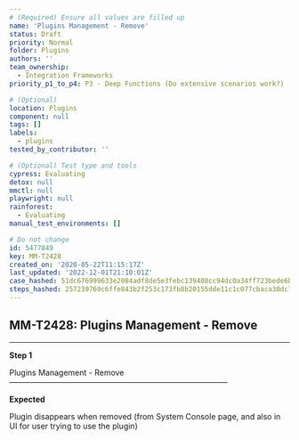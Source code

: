 ```yaml
---
# (Required) Ensure all values are filled up
name: 'Plugins Management - Remove'
status: Draft
priority: Normal
folder: Plugins
authors: ''
team_ownership:
  - Integration Frameworks
priority_p1_to_p4: P3 - Deep Functions (Do extensive scenarios work?)

# (Optional)
location: Plugins
component: null
tags: []
labels:
  - plugins
tested_by_contributor: ''

# (Optional) Test type and tools
cypress: Evaluating
detox: null
mmctl: null
playwright: null
rainforest:
  - Evaluating
manual_test_environments: []

# Do not change
id: 5477849
key: MM-T2428
created_on: '2020-05-22T11:15:17Z'
last_updated: '2022-12-01T21:10:01Z'
case_hashed: 51dc676999633e2084adf8de5e3febc139408cc94dc0a34ff723bede6bc48894072e87b3178dbb155d2d2272933c9991
steps_hashed: 257239769c6ffe843b2f253c173fb8b20155dde11c1c077cbaca30dc728db6773ea80d18aa13b3c100d669741fdcec7e
---
```


<!-- (Auto-generated) Based on frontmatter's "key" and "name" -->

## MM-T2428: Plugins Management - Remove

---

**Step 1**

Plugins Management - Remove\
————————————————————————————

**Expected**

Plugin disappears when removed (from System Console page, and also in UI for user trying to use the plugin)
